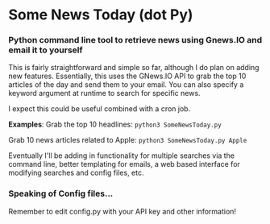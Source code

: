 # Some News Today (dot Py)
### Python command line tool to retrieve news using Gnews.IO and email it to yourself

This is fairly straightforward and simple so far, although I do plan on adding new features. Essentially,
this uses the GNews.IO API to grab the top 10 articles of the day and send them to your email. You can
also specify a keyword argument at runtime to search for specific news.

I expect this could be useful combined with a cron job.

__Examples__:
Grab the top 10 headlines:
```python3 SomeNewsToday.py```

Grab 10 news articles related to Apple:
```python3 SomeNewsToday.py Apple```

Eventually I'll be adding in functionality for multiple searches via the command line, better templating for emails, a web 
based interface for modifying searches and config files, etc.

### Speaking of Config files...
Remember to edit config.py with your API key and other information!
